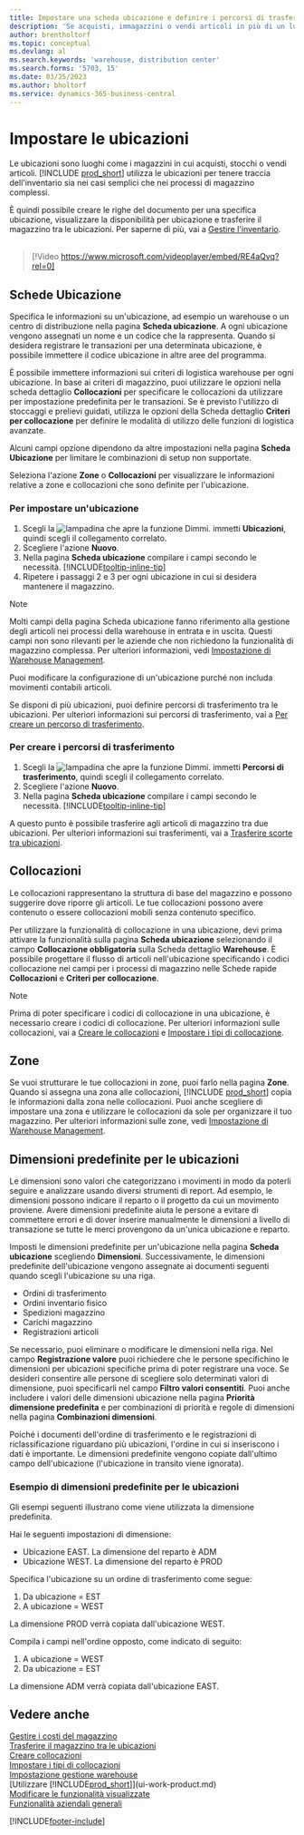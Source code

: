 ```yaml
---
title: Impostare una scheda ubicazione e definire i percorsi di trasferimento (video)
description: 'Se acquisti, immagazzini o vendi articoli in più di un luogo, puoi impostare ogni luogo come ubicazione.'
author: brentholtorf
ms.topic: conceptual
ms.devlang: al
ms.search.keywords: 'warehouse, distribution center'
ms.search.forms: '5703, 15'
ms.date: 03/25/2023
ms.author: bholtorf
ms.service: dynamics-365-business-central
---
```

# Impostare le ubicazioni

Le ubicazioni sono luoghi come i magazzini in cui acquisti, stocchi o vendi articoli. [!INCLUDE [prod_short](includes/prod_short.md)] utilizza le ubicazioni per tenere traccia dell'inventario sia nei casi semplici che nei processi di magazzino complessi.

È quindi possibile creare le righe del documento per una specifica ubicazione, visualizzare la disponibilità per ubicazione e trasferire il magazzino tra le ubicazioni. Per saperne di più, vai a [Gestire l'inventario](inventory-manage-inventory.md).
<br><br>  
  
> [!Video https://www.microsoft.com/videoplayer/embed/RE4aQvq?rel=0]

## Schede Ubicazione

Specifica le informazioni su un'ubicazione, ad esempio un warehouse o un centro di distribuzione nella pagina **Scheda ubicazione**. A ogni ubicazione vengono assegnati un nome e un codice che la rappresenta. Quando si desidera registrare le transazioni per una determinata ubicazione, è possibile immettere il codice ubicazione in altre aree del programma.  

È possibile immettere informazioni sui criteri di logistica warehouse per ogni ubicazione. In base ai criteri di magazzino, puoi utilizzare le opzioni nella scheda dettaglio **Collocazioni** per specificare le collocazioni da utilizzare per impostazione predefinita per le transazioni. Se è previsto l'utilizzo di stoccaggi e prelievi guidati, utilizza le opzioni della Scheda dettaglio **Criteri per collocazione** per definire le modalità di utilizzo delle funzioni di logistica avanzate.  

Alcuni campi opzione dipendono da altre impostazioni nella pagina **Scheda Ubicazione** per limitare le combinazioni di setup non supportate.  

Seleziona l'azione **Zone** o **Collocazioni** per visualizzare le informazioni relative a zone e collocazioni che sono definite per l'ubicazione.

### Per impostare un'ubicazione

1. Scegli la ![lampadina che apre la funzione Dimmi.](media/ui-search/search_small.png "Informazioni sull'operazione che si desidera eseguire") immetti **Ubicazioni**, quindi scegli il collegamento correlato.
2. Scegliere l'azione **Nuovo**.
3. Nella pagina **Scheda ubicazione** compilare i campi secondo le necessità. [!INCLUDE[tooltip-inline-tip](includes/tooltip-inline-tip_md.md)]
4. Ripetere i passaggi 2 e 3 per ogni ubicazione in cui si desidera mantenere il magazzino.

> [!NOTE]  
> Molti campi della pagina Scheda ubicazione fanno riferimento alla gestione degli articoli nei processi della warehouse in entrata e in uscita. Questi campi non sono rilevanti per le aziende che non richiedono la funzionalità di magazzino complessa. Per ulteriori informazioni, vedi [Impostazione di Warehouse Management](warehouse-setup-warehouse.md).

Puoi modificare la configurazione di un'ubicazione purché non includa movimenti contabili articoli.  

Se disponi di più ubicazioni, puoi definire percorsi di trasferimento tra le ubicazioni. Per ulteriori informazioni sui percorsi di trasferimento, vai a [Per creare un percorso di trasferimento](inventory-how-setup-locations.md#to-create-a-transfer-route).

### Per creare i percorsi di trasferimento

1. Scegli la ![lampadina che apre la funzione Dimmi.](media/ui-search/search_small.png "Informazioni sull'operazione che si desidera eseguire") immetti **Percorsi di trasferimento**, quindi scegli il collegamento correlato.
2. Scegliere l'azione **Nuovo**.
4. Nella pagina **Scheda ubicazione** compilare i campi secondo le necessità. [!INCLUDE[tooltip-inline-tip](includes/tooltip-inline-tip_md.md)]

A questo punto è possibile trasferire agli articoli di magazzino tra due ubicazioni. Per ulteriori informazioni sui trasferimenti, vai a [Trasferire scorte tra ubicazioni](inventory-how-transfer-between-locations.md).

## Collocazioni

Le collocazioni rappresentano la struttura di base del magazzino e possono suggerire dove riporre gli articoli. Le tue collocazioni possono avere contenuto o essere collocazioni mobili senza contenuto specifico.

Per utilizzare la funzionalità di collocazione in una ubicazione, devi prima attivare la funzionalità sulla pagina **Scheda ubicazione** selezionando il campo **Collocazione obbligatoria** sulla Scheda dettaglio **Warehouse**. È possibile progettare il flusso di articoli nell'ubicazione specificando i codici collocazione nei campi per i processi di magazzino nelle Schede rapide **Collocazioni** e **Criteri per collocazione**.

> [!NOTE]
> Prima di poter specificare i codici di collocazione in una ubicazione, è necessario creare i codici di collocazione. Per ulteriori informazioni sulle collocazioni, vai a [Creare le collocazioni](warehouse-how-to-create-individual-bins.md) e [Impostare i tipi di collocazione](warehouse-how-to-set-up-bin-types.md).  

## Zone

Se vuoi strutturare le tue collocazioni in zone, puoi farlo nella pagina **Zone**. Quando si assegna una zona alle collocazioni, [!INCLUDE [prod_short](includes/prod_short.md)] copia le informazioni dalla zona nelle collocazioni. Puoi anche scegliere di impostare una zona e utilizzare le collocazioni da sole per organizzare il tuo magazzino. Per ulteriori informazioni sulle zone, vedi [Impostazione di Warehouse Management](warehouse-setup-warehouse.md).  

## Dimensioni predefinite per le ubicazioni

Le dimensioni sono valori che categorizzano i movimenti in modo da poterli seguire e analizzare usando diversi strumenti di report. Ad esempio, le dimensioni possono indicare il reparto o il progetto da cui un movimento proviene. Avere dimensioni predefinite aiuta le persone a evitare di commettere errori e di dover inserire manualmente le dimensioni a livello di transazione se tutte le merci provengono da un'unica ubicazione e reparto.

Imposti le dimensioni predefinite per un'ubicazione nella pagina **Scheda ubicazione** scegliendo **Dimensioni**. Successivamente, le dimensioni predefinite dell'ubicazione vengono assegnate ai documenti seguenti quando scegli l'ubicazione su una riga.

* Ordini di trasferimento
* Ordini inventario fisico
* Spedizioni magazzino
* Carichi magazzino
* Registrazioni articoli

Se necessario, puoi eliminare o modificare le dimensioni nella riga. Nel campo **Registrazione valore** puoi richiedere che le persone specifichino le dimensioni per ubicazioni specifiche prima di poter registrare una voce. Se desideri consentire alle persone di scegliere solo determinati valori di dimensione, puoi specificarli nel campo **Filtro valori consentiti**. Puoi anche includere i valori delle dimensioni ubicazione nella pagina **Priorità dimensione predefinita** e per combinazioni di priorità e regole di dimensioni nella pagina **Combinazioni dimensioni**.

Poiché i documenti dell'ordine di trasferimento e le registrazioni di riclassificazione riguardano più ubicazioni, l'ordine in cui si inseriscono i dati è importante. Le dimensioni predefinite vengono copiate dall'ultimo campo dell'ubicazione (l'ubicazione in transito viene ignorata).

### Esempio di dimensioni predefinite per le ubicazioni

Gli esempi seguenti illustrano come viene utilizzata la dimensione predefinita.

Hai le seguenti impostazioni di dimensione:

* Ubicazione EAST. La dimensione del reparto è ADM
* Ubicazione WEST. La dimensione del reparto è PROD

Specifica l'ubicazione su un ordine di trasferimento come segue:

1. Da ubicazione = EST
2. A ubicazione = WEST

La dimensione PROD verrà copiata dall'ubicazione WEST.

Compila i campi nell'ordine opposto, come indicato di seguito:

1. A ubicazione = WEST
2. Da ubicazione = EST

La dimensione ADM verrà copiata dall'ubicazione EAST.

## Vedere anche

[Gestire i costi del magazzino](inventory-manage-inventory.md)  
[Trasferire il magazzino tra le ubicazioni](inventory-how-transfer-between-locations.md)  
[Creare collocazioni](warehouse-how-to-create-individual-bins.md)  
[Impostare i tipi di collocazioni](warehouse-how-to-set-up-bin-types.md)  
[Impostazione gestione warehouse](warehouse-setup-warehouse.md)  
[Utilizzare [!INCLUDE[prod_short](includes/prod_short.md)]](ui-work-product.md)  
[Modificare le funzionalità visualizzate](ui-experiences.md)  
[Funzionalità aziendali generali](ui-across-business-areas.md)  

[!INCLUDE[footer-include](includes/footer-banner.md)]
